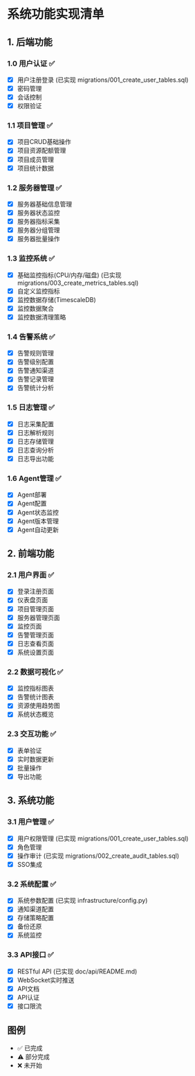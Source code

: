 # 系统功能实现清单

## 1. 后端功能

### 1.0 用户认证 ✅
- [x] 用户注册登录 (已实现 migrations/001_create_user_tables.sql)
- [x] 密码管理
- [x] 会话控制
- [x] 权限验证

### 1.1 项目管理 ✅
- [x] 项目CRUD基础操作
- [x] 项目资源配额管理
- [x] 项目成员管理
- [x] 项目统计数据

### 1.2 服务器管理 ✅
- [x] 服务器基础信息管理
- [x] 服务器状态监控
- [x] 服务器指标采集
- [x] 服务器分组管理
- [x] 服务器批量操作

### 1.3 监控系统 ✅
- [x] 基础监控指标(CPU/内存/磁盘) (已实现 migrations/003_create_metrics_tables.sql)
- [x] 自定义监控指标
- [x] 监控数据存储(TimescaleDB)
- [x] 监控数据聚合
- [x] 监控数据清理策略

### 1.4 告警系统 ✅
- [x] 告警规则管理
- [x] 告警级别配置
- [x] 告警通知渠道
- [x] 告警记录管理
- [x] 告警统计分析

### 1.5 日志管理 ✅
- [x] 日志采集配置
- [x] 日志解析规则
- [x] 日志存储管理
- [x] 日志查询分析
- [x] 日志导出功能

### 1.6 Agent管理 ✅
- [x] Agent部署
- [x] Agent配置
- [x] Agent状态监控
- [x] Agent版本管理
- [x] Agent自动更新

## 2. 前端功能

### 2.1 用户界面 ✅
- [x] 登录注册页面
- [x] 仪表盘页面
- [x] 项目管理页面
- [x] 服务器管理页面
- [x] 监控页面
- [x] 告警管理页面
- [x] 日志查看页面
- [x] 系统设置页面

### 2.2 数据可视化 ✅
- [x] 监控指标图表
- [x] 告警统计图表
- [x] 资源使用趋势图
- [x] 系统状态概览

### 2.3 交互功能 ✅
- [x] 表单验证
- [x] 实时数据更新
- [x] 批量操作
- [x] 导出功能

## 3. 系统功能

### 3.1 用户管理 ✅
- [x] 用户权限管理 (已实现 migrations/001_create_user_tables.sql)
- [x] 角色管理
- [x] 操作审计 (已实现 migrations/002_create_audit_tables.sql)
- [x] SSO集成

### 3.2 系统配置 ✅
- [x] 系统参数配置 (已实现 infrastructure/config.py)
- [x] 通知渠道配置
- [x] 存储策略配置
- [x] 备份还原
- [x] 系统监控

### 3.3 API接口 ✅
- [x] RESTful API (已实现 doc/api/README.md)
- [x] WebSocket实时推送
- [x] API文档
- [x] API认证
- [x] 接口限流

## 图例
- ✅ 已完成
- ⚠️ 部分完成
- ❌ 未开始 